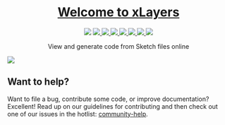 <h1 align="center">
  <a href="https://xlayers.app">Welcome to xLayers</a>
</h1>

<p align="center" >

  <img src="https://img.shields.io/github/license/manekinekko/xlayers.svg"/>
  
  <a href="https://app.buddy.works/manekinekko-1/xlayers/pipelines/pipeline/149790">
    <img src="https://app.buddy.works/manekinekko-1/xlayers/pipelines/pipeline/149790/badge.svg?token=cee6a291d42aeeb701176104f8623d429614bf77cb0c7d7b68bc5a342e49ffe9"/>
  </a>
  
  <a href="https://gitter.im/xlayers">
    <img src="https://img.shields.io/gitter/room/xlayers/Lobby.svg"/>
  </a>
  
  <a href="https://github.com/manekinekko/xlayers/compare/master...develop">
    <img src="https://img.shields.io/github/commits-since/manekinekko/xlayers/master.svg?label=commits%20to%20deploy"/>
  </a>
  
 <a href="https://github.com/manekinekko/xlayers">
    <img src="https://img.shields.io/github/contributors/manekinekko/xlayers.svg"/>
  </a>
  
 <a href="https://xlayers.app">
    <img src="https://img.shields.io/website-up-down-ff69b4-ff69b4/http/shields.io.svg?label=xlayers.app"/>
  </a>

  <a href="https://twitter.comt/manekinekko">
    <img src="https://img.shields.io/badge/say-thanks-ff69b4.svg"/>
  </a>
  
  <a href="https://angular.io">
    <img src="https://img.shields.io/badge/Made%20with-Angular-E13137.svg"/>
  </a>
  
</p>


<p align="center">View and generate code from Sketch files online</p>
<img align="center" src="https://github.com/manekinekko/xlayers/blob/master/src/assets/xlayers-ui-1.png?raw=true"/>

## Want to help?
Want to file a bug, contribute some code, or improve documentation? Excellent! Read up on our guidelines for contributing and then check out one of our issues in the hotlist: [community-help](https://github.com/manekinekko/xlayers/issues).
